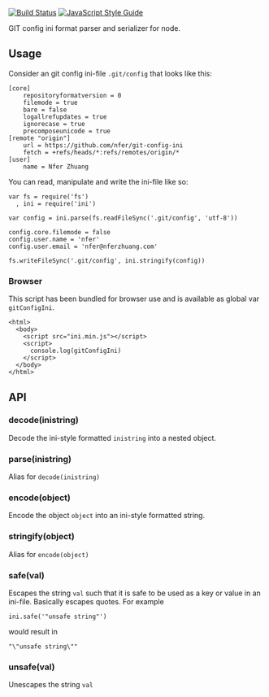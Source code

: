 [![Build Status](https://travis-ci.org/nfer/git-config-ini.svg?branch=master)](https://travis-ci.org/nfer/git-config-ini)
[![JavaScript Style Guide](https://img.shields.io/badge/code_style-standard-brightgreen.svg)](https://standardjs.com)


GIT config ini format parser and serializer for node.

## Usage

Consider an git config ini-file `.git/config` that looks like this:

    [core]
        repositoryformatversion = 0
        filemode = true
        bare = false
        logallrefupdates = true
        ignorecase = true
        precomposeunicode = true
    [remote "origin"]
        url = https://github.com/nfer/git-config-ini
        fetch = +refs/heads/*:refs/remotes/origin/*
    [user]
        name = Nfer Zhuang

You can read, manipulate and write the ini-file like so:

    var fs = require('fs')
      , ini = require('ini')

    var config = ini.parse(fs.readFileSync('.git/config', 'utf-8'))

    config.core.filemode = false
    config.user.name = 'nfer'
    config.user.email = 'nfer@nferzhuang.com'

    fs.writeFileSync('.git/config', ini.stringify(config))


### Browser

This script has been bundled for browser use and is available as global var `gitConfigIni`.

```
<html>
  <body>
    <script src="ini.min.js"></script>
    <script>
      console.log(gitConfigIni)
    </script>
  </body>
</html>
```

## API

### decode(inistring)

Decode the ini-style formatted `inistring` into a nested object.

### parse(inistring)

Alias for `decode(inistring)`

### encode(object)

Encode the object `object` into an ini-style formatted string.

### stringify(object)

Alias for `encode(object)`

### safe(val)

Escapes the string `val` such that it is safe to be used as a key or
value in an ini-file. Basically escapes quotes. For example

    ini.safe('"unsafe string"')

would result in

    "\"unsafe string\""

### unsafe(val)

Unescapes the string `val`
